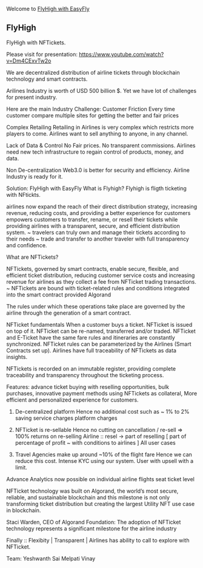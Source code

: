 Welcome to [FlyHigh with EasyFly](https://flyhigh-dapp.web.app/) 

## FlyHigh

FlyHigh with NFTickets.

Please visit for presentation: https://www.youtube.com/watch?v=Dm4CExvTw2o

We are decentralized distribution of airline tickets through blockchain technology and smart contracts.

Arilines Industry is worth of USD 500 billion $. Yet we have lot of challenges for present industry. 
 
Here are the main Industry Challenge: 
Customer Friction
Every time customer compare multiple sites for getting the better and fair prices

Complex Retailing
Retailing in Airlines is very complex which restricts more players to come. Airlines want to sell anything to anyone, in any channel.

Lack of Data & Control
No Fair prices. No transparent commissions. Airlines need new tech infrastructure to regain control of products, money, and data.

Non De-centralization
Web3.0 is better for security and efficiency. Airline Industry is ready for it. 

Solution: FlyHigh with EasyFly
What is Flyhigh?
Flyhigh is fligth ticketing with NFtickts. 

airlines now expand the reach of their direct distribution strategy, increasing revenue, reducing costs, and providing a better experience for customers
empowers customers to transfer, rename, or resell their tickets while providing airlines with a transparent, secure, and efficient distribution system.
~ travelers can truly own and manage their tickets according to their needs
~ trade and transfer to another traveler with full transparency and confidence.


What are NFTickets?

NFTickets, governed by smart contracts, enable secure, flexible, and efficient ticket distribution, reducing customer service costs and increasing revenue for airlines as they collect a fee from NFTicket trading transactions.
~ NFTickets are bound with ticket-related rules and conditions integrated into the smart contract provided Algorand


The rules under which these operations take place are governed by the airline through the generation of a smart contract.

NFTicket fundamentals
When a customer buys a ticket. NFTicket is issued on top of it.
NFTicket can be re-named, transferred and/or traded.
NFTicket and E-Ticket have the same fare rules and itineraries are constantly synchronized.
NFTicket rules can be parameterized by the Airlines (Smart Contracts set up).
Airlines have full traceability of NFTickets as data insights.

NFTickets is recorded on an immutable register, providing complete traceability and transparency throughout the ticketing process. 

Features:
advance ticket buying with reselling opportunities, 
bulk purchases,
innovative payment methods using NFTickets as collateral, 
More efficient and personalized experience for customers.

1. De-centralized platform
	Hence no additional cost such as ~ 1% to 2% saving
		service charges 
		platform charges

2. NFTicket is re-sellable
	Hence no cutting on cancellation / re-sell => 100% returns on re-selling
Airline :: resel -> part of reselling [ part of percentage of profit ~ with conditions to airlines ]
All user cases

3. Travel Agencies make up around ~10% of the flight fare 
	Hence we can reduce this cost.
Intense KYC using our system.
User with upsell with a limit.

Advance Analytics now possible on individual airline flights seat ticket level

NFTicket technology was built on Algorand, the world’s most secure, reliable, and sustainable blockchain and this milestone is not only transforming ticket distribution but creating the largest Utility NFT use case in blockchain.


Staci Warden, CEO of Algorand Foundation:
The adoption of NFTicket technology represents a significant milestone for the airline industry

Finally ::
Flexibity | Transparent | Airlines has ability to call to explore with NFTicket.

Team:
Yeshwanth Sai Melpati
Vinay 
